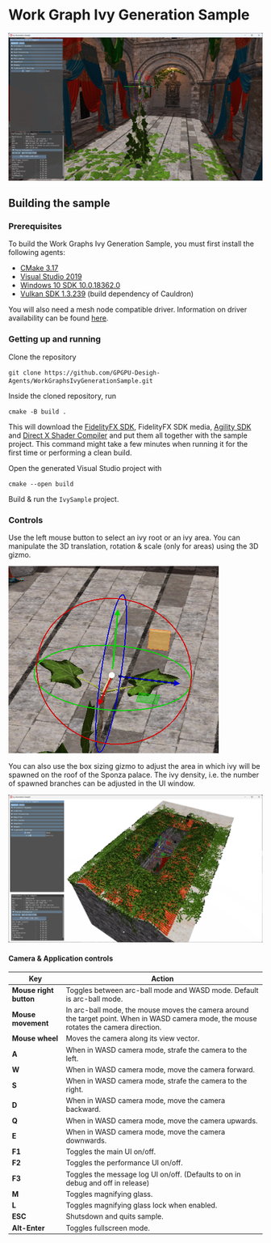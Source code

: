 # Work Graph Ivy Generation Sample

![](./screenshot.jpg)

## Building the sample

### Prerequisites 

To build the Work Graphs Ivy Generation Sample, you must first install the following agents:

- [CMake 3.17](https://cmake.org/download/)
- [Visual Studio 2019](https://visualstudio.microsoft.com/downloads/)
- [Windows 10 SDK 10.0.18362.0](https://developer.microsoft.com/en-us/windows/downloads/windows-10-sdk)
- [Vulkan SDK 1.3.239](https://vulkan.lunarg.com/) (build dependency of Cauldron)

You will also need a mesh node compatible driver. Information on driver availability can be found [here](https://gpuopen.com/learn/work_graphs_mesh_nodes/work_graphs_mesh_nodes-getting_started).

### Getting up and running

Clone the repository
```
git clone https://github.com/GPGPU-Desigh-Agents/WorkGraphsIvyGenerationSample.git
```

Inside the cloned repository, run
```
cmake -B build .
```
This will download the [FidelityFX SDK](https://github.com/GPGPU-Desigh-Agents/FidelityFX-SDK/tree/release-FSR3-3.0.4), FidelityFX SDK media, [Agility SDK](https://www.nuget.org/packages/Microsoft.Direct3D.D3D12) and [Direct X Shader Compiler](https://www.nuget.org/packages/Microsoft.Direct3D.DXC) and put them all together with the sample project.
This command might take a few minutes when running it for the first time or performing a clean build.

Open the generated Visual Studio project with
```
cmake --open build
```

Build & run the `IvySample` project.

### Controls

Use the left mouse button to select an ivy root or an ivy area.
You can manipulate the 3D translation, rotation & scale (only for areas) using the 3D gizmo.

![](./gizmo.png)

You can also use the box sizing gizmo to adjust the area in which ivy will be spawned on the roof of the Sponza palace.
The ivy density, i.e. the number of spawned branches can be adjusted in the UI window.

![](./area.jpg)

#### Camera & Application controls

| Key                   | Action                                                                                                                                  |
| ----------------------|-----------------------------------------------------------------------------------------------------------------------------------------|
| **Mouse right button**| Toggles between arc-ball mode and WASD mode. Default is arc-ball mode.                                                                  |
| **Mouse movement**    | In arc-ball mode, the mouse moves the camera around the target point. When in WASD camera mode, the mouse rotates the camera direction. |
| **Mouse wheel**       | Moves the camera along its view vector.                                                                                                 |
| **A**                 | When in WASD camera mode, strafe the camera to the left.                                                                                |
| **W**                 | When in WASD camera mode, move the camera forward.                                                                                      |
| **S**                 | When in WASD camera mode, strafe the camera to the right.                                                                               |
| **D**                 | When in WASD camera mode, move the camera backward.                                                                                     |
| **Q**                 | When in WASD camera mode, move the camera upwards.                                                                                      |
| **E**                 | When in WASD camera mode, move the camera downwards.                                                                                    |
| **F1**                | Toggles the main UI on/off.                                                                                                             |
| **F2**                | Toggles the performance UI on/off.                                                                                                      |
| **F3**                | Toggles the message log UI on/off. (Defaults to on in debug and off in release)                                                         |
| **M**                 | Toggles magnifying glass.                                                                                                               |
| **L**                 | Toggles magnifying glass lock when enabled.                                                                                             |
| **ESC**               | Shutsdown and quits sample.                                                                                                             |
| **Alt-Enter**         | Toggles fullscreen mode.                                                                                                                |